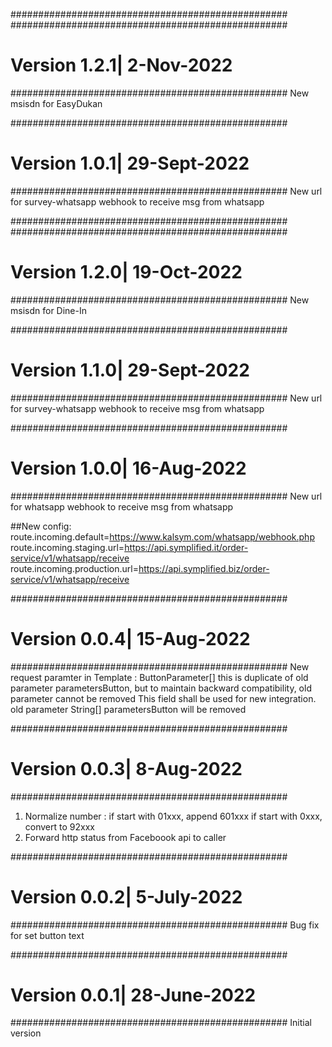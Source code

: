 ##################################################
##################################################
# Version 1.2.1| 2-Nov-2022
##################################################
New msisdn for EasyDukan


##################################################
# Version 1.0.1| 29-Sept-2022
##################################################
New url for survey-whatsapp webhook to receive msg from whatsapp

##################################################
##################################################
# Version 1.2.0| 19-Oct-2022
##################################################
New msisdn for Dine-In


##################################################
# Version 1.1.0| 29-Sept-2022
##################################################
New url for survey-whatsapp webhook to receive msg from whatsapp


##################################################
# Version 1.0.0| 16-Aug-2022
##################################################
New url for whatsapp webhook to receive msg from whatsapp

##New config:
route.incoming.default=https://www.kalsym.com/whatsapp/webhook.php
route.incoming.staging.url=https://api.symplified.it/order-service/v1/whatsapp/receive
route.incoming.production.url=https://api.symplified.biz/order-service/v1/whatsapp/receive


##################################################
# Version 0.0.4| 15-Aug-2022
##################################################
New request paramter in Template : ButtonParameter[]
this is duplicate of old parameter parametersButton, but to maintain backward compatibility, old parameter cannot be removed
This field shall be used for new integration. old parameter String[] parametersButton will be removed


##################################################
# Version 0.0.3| 8-Aug-2022
##################################################
1. Normalize number : 
	if start with 01xxx, append 601xxx
	if start with 0xxx, convert to 92xxx
2. Forward http status from Faceboook api to caller
	
	
##################################################
# Version 0.0.2| 5-July-2022
##################################################
Bug fix for set button text


##################################################
# Version 0.0.1| 28-June-2022
##################################################
Initial version
